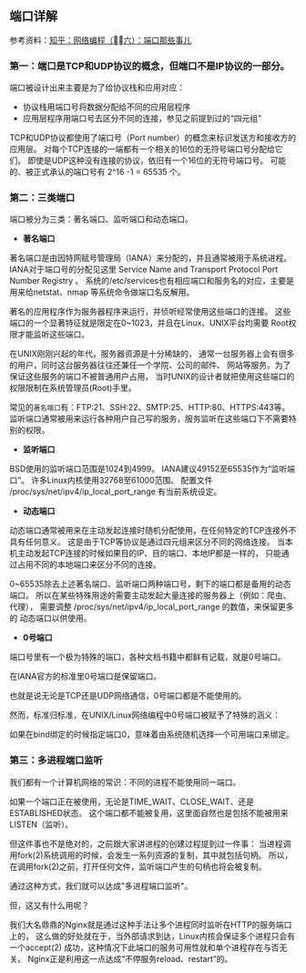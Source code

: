 ## 端口详解


参考资料：[知乎：网络编程（六）：端口那些事儿](https://zhuanlan.zhihu.com/p/20365900)

### 第一：端口是TCP和UDP协议的概念，但端口不是IP协议的一部分。

端口被设计出来主要是为了给协议栈和应用对应：

* 协议栈用端口号将数据分配给不同的应用层程序
* 应用层程序用端口号去区分不同的连接，参见之前提到过的“四元组”

TCP和UDP协议都使用了端口号（Port number）的概念来标识发送方和接收方的应用层。 对每个TCP连接的一端都有一个相关的16位的无符号端口号分配给它们。 即使是UDP这种没有连接的协议，依旧有一个16位的无符号端口号。 可能的、被正式承认的端口号有 2^16 -1 = 65535 个。

### 第二：三类端口

端口被分为三类：著名端口、监听端口和动态端口。

* **著名端口**

著名端口是由因特网赋号管理局（IANA）来分配的，并且通常被用于系统进程。 IANA对于端口号的分配见这里 Service Name and Transport Protocol Port Number Registry 。 系统的/etc/services也有相应端口和服务名的对应，主要是用来给netstat、nmap 等系统命令做端口名反解用。

著名的应用程序作为服务器程序来运行，并侦听经常使用这些端口的连接。 这些端口的一个显著特征就是限定在0~1023，并且在Linux、UNIX平台均需要 Root权限才能监听这些端口。

在UNIX刚刚兴起的年代，服务器资源是十分稀缺的， 通常一台服务器上会有很多的用户，同时这台服务器往往还兼任一个学院、公司的邮件、 网站等服务。为了保证这些服务的端口不被普通用户占用， 当时UNIX的设计者就把使用这些端口的权限限制在系统管理员(Root)手里。

常见的`著名端口`有：FTP:21、SSH:22、SMTP:25、HTTP:80、HTTPS:443等。
监听端口通常被用来运行各种用户自己写的服务，服务监听在这些端口下不需要特别的权限。

* **监听端口**

BSD使用的监听端口范围是1024到4999。
IANA建议49152至65535作为“监听端口”。
许多Linux内核使用32768至61000范围。 配置文件 /proc/sys/net/ipv4/ip_local_port_range 有当前系统设定。

* **动态端口**

动态端口通常被用来在主动发起连接时随机分配使用，在任何特定的TCP连接外不具有任何意义。 这是由于TCP等协议是通过四元组来区分不同的网络连接。 当本机主动发起TCP连接的时候如果目的IP、目的端口、本地IP都是一样的， 只能通过占用不同的本地端口来区分不同的连接。

0~65535除去上述著名端口、监听端口两种端口号，剩下的端口都是备用的动态端口。 所以在某些特殊用途的需要主动发起大量连接的服务器上（例如：爬虫、代理）， 需要调整 /proc/sys/net/ipv4/ip_local_port_range 的数值，来保留更多的 动态端口以供使用。

* **0号端口**

端口号里有一个极为特殊的端口，各种文档书籍中都鲜有记载，就是0号端口。

在IANA官方的标准里0号端口是保留端口。


也就是说无论是TCP还是UDP网络通信，0号端口都是不能使用的。

然而，标准归标准，在UNIX/Linux网络编程中0号端口被赋予了特殊的涵义：

如果在bind绑定的时候指定端口0，意味着由系统随机选择一个可用端口来绑定。

### 第三：多进程端口监听

我们都有一个计算机网络的常识：不同的进程不能使用同一端口。

如果一个端口正在被使用，无论是TIME_WAIT、CLOSE_WAIT、还是ESTABLISHED状态。 这个端口都不能被复用，这里面自然也是包括不能被用来LISTEN（监听）。

但这件事也不是绝对的，之前跟大家讲进程的创建过程提到过一件事： 当进程调用fork(2)系统调用的时候，会发生一系列资源的复制，其中就包括句柄。 所以，在调用fork(2)之前，打开任何文件，监听端口产生的句柄也将会被复制。

通过这种方式，我们就可以达成"多进程端口监听"。

但，这又有什么用呢？

我们大名鼎鼎的Nginx就是通过这种手法让多个进程同时监听在HTTP的服务端口上的， 这么做的好处就在于，当外部请求到达，Linux内核会保证多个进程只会有一个accept(2) 成功，这种情况下此端口的服务可用性就和单个进程存在与否无关。 Nginx正是利用这一点达成“不停服务reload、restart”的。